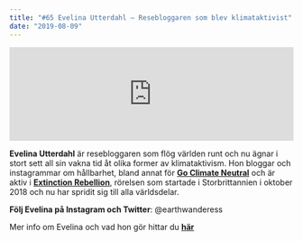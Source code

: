 ```yaml
---
title: "#65 Evelina Utterdahl – Resebloggaren som blev klimataktivist"
date: "2019-08-09"
---
```


<iframe src="https://w.soundcloud.com/player/?url=https%3A//api.soundcloud.com/tracks/663362840&amp;&amp;color=%23ff5500&amp;auto_play=false&amp;hide_related=false&amp;show_comments=true&amp;show_user=true&amp;show_reposts=false&amp;show_teaser=true" width="100%" height="166" frameborder="no" scrolling="no"></iframe>

**Evelina Utterdahl** är resebloggaren som flög världen runt och nu ägnar i stort sett all sin vakna tid åt olika former av klimataktivism. Hon bloggar och instagrammar om hållbarhet, bland annat för [**Go Climate Neutral**](https://www.goclimateneutral.org/) och är aktiv i [**Extinction Rebellion**](https://www.extinctionrebellion.se/), rörelsen som startade i Storbrittannien i oktober 2018 och nu har spridit sig till alla världsdelar.

**Följ Evelina på Instagram och Twitter**: @earthwanderess

Mer info om Evelina och vad hon gör hittar du **[här](https://linktr.ee/earthwanderess)**

